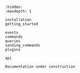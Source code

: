 ```{toctree}
:hidden:
:maxdepth: 1

installation
getting_started

events
commands
queries
sending_commands
plugins

api
```

```{attention}
Documentation under construction
```

```{include} ../../README.md

```
